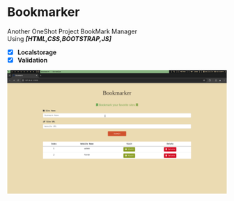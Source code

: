 # Bookmarker

Another OneShot Project BookMark Manager <br />
Using **_[HTML,CSS,BOOTSTRAP,JS]_** <br />

- [x] **Localstorage**
- [x] **Validation**

![Show Case](./assets/2024-08-23_20:09:41_GRIM.png)
